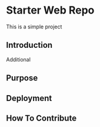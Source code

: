 # Starter Web Repo

This is a simple project

## Introduction

Additional

## Purpose

## Deployment

## How To Contribute

